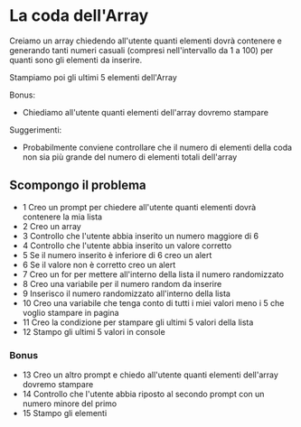 # La coda dell'Array

Creiamo un array chiedendo all'utente quanti elementi dovrà contenere e generando tanti numeri casuali (compresi nell'intervallo da 1 a 100) per quanti sono gli elementi da inserire.

Stampiamo poi gli ultimi 5 elementi dell'Array

Bonus:
- Chiediamo all'utente quanti elementi dell'array dovremo stampare

Suggerimenti:
- Probabilmente conviene controllare che il numero di elementi della coda non sia più grande del numero di elementi totali dell'array

## Scompongo il problema 
- 1 Creo un prompt per chiedere all'utente quanti elementi dovrà contenere la mia lista
- 2 Creo un array
- 3 Controllo che l'utente abbia inserito un numero maggiore di 6
- 4 Controllo che l'utente abbia inserito un valore corretto
- 5 Se il numero inserito è inferiore di 6 creo un alert
- 6 Se il valore non è corretto creo un alert
- 7 Creo un for per mettere all'interno della lista il numero randomizzato
- 8 Creo una variabile per il numero random da inserire
- 9 Inserisco il numero randomizzato all'interno della lista
- 10 Creo una variabile che tenga conto di tutti i miei valori meno i 5 che voglio stampare in pagina
- 11 Creo la condizione per stampare gli ultimi 5 valori della lista
- 12 Stampo gli ultimi 5 valori in console

### Bonus
- 13 Creo un altro prompt e chiedo all'utente quanti elementi dell'array dovremo stampare
- 14 Controllo che l'utente abbia riposto al secondo prompt con un numero minore del primo
- 15 Stampo gli elementi
